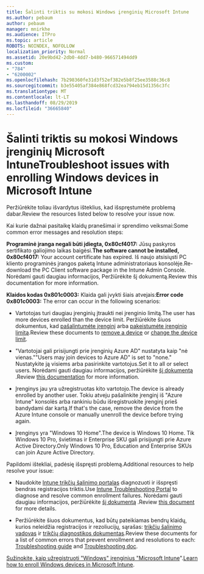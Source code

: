 ```yaml
---
title: Šalinti triktis su mokosi Windows įrenginių Microsoft Intune
ms.author: pebaum
author: pebaum
manager: mnirkhe
ms.audience: ITPro
ms.topic: article
ROBOTS: NOINDEX, NOFOLLOW
localization_priority: Normal
ms.assetid: 20e9bd42-2db0-4dd7-b480-966571494dd9
ms.custom:
- "784"
- "6200002"
ms.openlocfilehash: 7b298360fe31d3f52ef382e5b8f25ee3588c36c8
ms.sourcegitcommit: b3e55405af384e868fcd32ea794eb15d1356c3fc
ms.translationtype: MT
ms.contentlocale: lt-LT
ms.lasthandoff: 08/29/2019
ms.locfileid: "36665840"
---
```

# <a name="troubleshoot-issues-with-enrolling-windows-devices-in-microsoft-intune"></a><span data-ttu-id="5dbe6-102">Šalinti triktis su mokosi Windows įrenginių Microsoft Intune</span><span class="sxs-lookup"><span data-stu-id="5dbe6-102">Troubleshoot issues with enrolling Windows devices in Microsoft Intune</span></span>

<span data-ttu-id="5dbe6-103">Peržiūrėkite toliau išvardytus išteklius, kad išspręstumėte problemą dabar.</span><span class="sxs-lookup"><span data-stu-id="5dbe6-103">Review the resources listed below to resolve your issue now.</span></span>
  
<span data-ttu-id="5dbe6-104">Kai kurie dažnai pasitaikę klaidų pranešimai ir sprendimo veiksmai:</span><span class="sxs-lookup"><span data-stu-id="5dbe6-104">Some common error messages and resolution steps:</span></span>
  
 <span data-ttu-id="5dbe6-105">**Programinė įranga negali būti įdiegta, 0x80cf4017:** Jūsų paskyros sertifikato galiojimo laikas baigėsi.</span><span class="sxs-lookup"><span data-stu-id="5dbe6-105">**The software cannot be installed, 0x80cf4017:** Your account certificate has expired.</span></span> <span data-ttu-id="5dbe6-106">Iš naujo atsisiųsti PC kliento programinės įrangos paketą Intune administratoriaus konsolėje.</span><span class="sxs-lookup"><span data-stu-id="5dbe6-106">Re-download the PC Client software package in the Intune Admin Console.</span></span> <span data-ttu-id="5dbe6-107">Norėdami gauti daugiau informacijos, Peržiūrėkite šį dokumentą.</span><span class="sxs-lookup"><span data-stu-id="5dbe6-107">Review this documentation for more information.</span></span>
  
 <span data-ttu-id="5dbe6-108">**Klaidos kodas 0x801c0003:** Klaida gali įvykti šiais atvejais:</span><span class="sxs-lookup"><span data-stu-id="5dbe6-108">**Error code 0x801c0003:** The error can occur in the following scenarios:</span></span>
  
-  <span data-ttu-id="5dbe6-109">Vartotojas turi daugiau įrenginių įtraukti nei įrenginio limitą.</span><span class="sxs-lookup"><span data-stu-id="5dbe6-109">The user has more devices enrolled than the device limit.</span></span> <span data-ttu-id="5dbe6-110">Peržiūrėkite šiuos dokumentus, kad [pašalintumėte įrenginį](https://docs.microsoft.com/intune/devices-wipe) arba [pakeistumėte įrenginio limitą](https://docs.microsoft.com/intune/enrollment-restrictions-set#set-device-limit-restrictions).</span><span class="sxs-lookup"><span data-stu-id="5dbe6-110">Review these documents to [remove a device](https://docs.microsoft.com/intune/devices-wipe) or [change the device limit](https://docs.microsoft.com/intune/enrollment-restrictions-set#set-device-limit-restrictions).</span></span>

-  <span data-ttu-id="5dbe6-111">"Vartotojai gali prisijungti prie įrenginių Azure AD" nustatyta kaip "nė vienas."</span><span class="sxs-lookup"><span data-stu-id="5dbe6-111">"Users may join devices to Azure AD" is set to "none."</span></span> <span data-ttu-id="5dbe6-112">Nustatykite ją visiems arba pasirinkite vartotojus.</span><span class="sxs-lookup"><span data-stu-id="5dbe6-112">Set it to all or select users.</span></span> <span data-ttu-id="5dbe6-113">Norėdami gauti daugiau informacijos, peržiūrėkite [šį dokumentą](https://docs.microsoft.com/azure/active-directory/device-management-azure-portal#configure-device-settings) .</span><span class="sxs-lookup"><span data-stu-id="5dbe6-113">Review [this documentation](https://docs.microsoft.com/azure/active-directory/device-management-azure-portal#configure-device-settings) for more information.</span></span>

-  <span data-ttu-id="5dbe6-114">Įrenginys jau yra užregistruotas kito vartotojo.</span><span class="sxs-lookup"><span data-stu-id="5dbe6-114">The device is already enrolled by another user.</span></span> <span data-ttu-id="5dbe6-115">Tokiu atveju pašalinkite įrenginį iš "Azure Intune" konsolės arba rankiniu būdu išregistruokite įrenginį prieš bandydami dar kartą.</span><span class="sxs-lookup"><span data-stu-id="5dbe6-115">If that's the case, remove the device from the Azure Intune console or manually unenroll the device before trying again.</span></span>

-  <span data-ttu-id="5dbe6-116">Įrenginys yra "Windows 10 Home".</span><span class="sxs-lookup"><span data-stu-id="5dbe6-116">The device is Windows 10 Home.</span></span> <span data-ttu-id="5dbe6-117">Tik Windows 10 Pro, švietimas ir Enterprise SKU gali prisijungti prie Azure Active Directory.</span><span class="sxs-lookup"><span data-stu-id="5dbe6-117">Only Windows 10 Pro, Education and Enterprise SKUs can join Azure Active Directory.</span></span>

<span data-ttu-id="5dbe6-118">Papildomi ištekliai, padėsię išspręsti problemą.</span><span class="sxs-lookup"><span data-stu-id="5dbe6-118">Additional resources to help resolve your issue:</span></span>
  
-  <span data-ttu-id="5dbe6-119">Naudokite [Intune trikčių šalinimo portalas](https://devicemanagement.microsoft.com/#blade/Microsoft_Intune_DeviceSettings/TroubleshootBlade) diagnozuoti ir išspręsti bendras registracijos triktis.</span><span class="sxs-lookup"><span data-stu-id="5dbe6-119">Use [Intune Troubleshooting Portal](https://devicemanagement.microsoft.com/#blade/Microsoft_Intune_DeviceSettings/TroubleshootBlade) to diagnose and resolve common enrollment failures.</span></span> <span data-ttu-id="5dbe6-120">Norėdami gauti daugiau informacijos, peržiūrėkite [šį dokumentą](https://docs.microsoft.com/intune/help-desk-operators) .</span><span class="sxs-lookup"><span data-stu-id="5dbe6-120">Review [this document](https://docs.microsoft.com/intune/help-desk-operators) for more details.</span></span>

-  <span data-ttu-id="5dbe6-121">Peržiūrėkite šiuos dokumentus, kad būtų pateikiamas bendrų klaidų, kurios neleidžia registracijos ir rezoliucijų, sąrašas: [trikčių šalinimo vadovas](https://support.microsoft.com/help/4089533/troubleshooting-windows-device-enrollment-problems-in-microsoft-intune) ir [trikčių diagnostikos dokumentas](https://docs.microsoft.com/intune-classic/troubleshoot/troubleshoot-device-enrollment-in-intune).</span><span class="sxs-lookup"><span data-stu-id="5dbe6-121">Review these documents for a list of common errors that prevent enrollment and resolutions to each: [Troubleshooting guide](https://support.microsoft.com/help/4089533/troubleshooting-windows-device-enrollment-problems-in-microsoft-intune) and [Troubleshooting doc](https://docs.microsoft.com/intune-classic/troubleshoot/troubleshoot-device-enrollment-in-intune).</span></span>

<span data-ttu-id="5dbe6-122">[Sužinokite, kaip užregistruoti "Windows" įrenginius "Microsoft Intune](https://docs.microsoft.com/intune/windows-enroll)".</span><span class="sxs-lookup"><span data-stu-id="5dbe6-122">[Learn how to enroll Windows devices in Microsoft Intune](https://docs.microsoft.com/intune/windows-enroll).</span></span>
